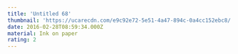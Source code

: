 ```yaml
---
title: 'Untitled 68'
thumbnail: 'https://ucarecdn.com/e9c92e72-5e51-4a47-894c-0a4cc152ebc8/'
date: 2016-02-28T08:59:34.000Z
material: Ink on paper
rating: 2
---
```

